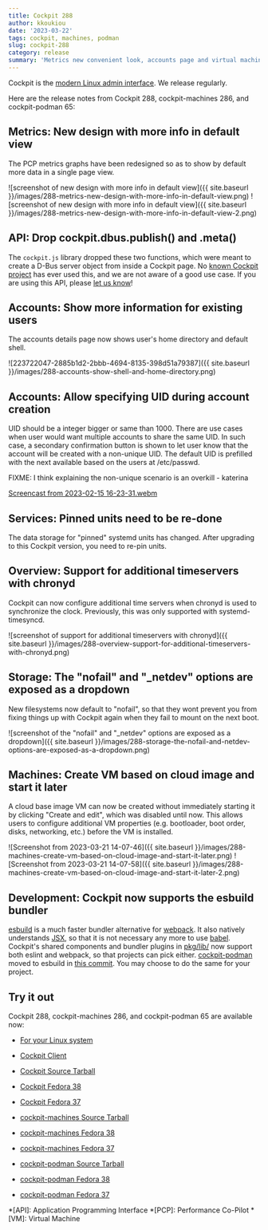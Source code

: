 ```yaml
---
title: Cockpit 288
author: kkoukiou
date: '2023-03-22'
tags: cockpit, machines, podman
slug: cockpit-288
category: release
summary: 'Metrics new convenient look, accounts page and virtual machines new features, services page speed ups, chronyd support when adding timeservers and addded support for esbuild bundler'
---
```


Cockpit is the [modern Linux admin interface](https://cockpit-project.org/).
We release regularly.

Here are the release notes from Cockpit 288, cockpit-machines 286, and cockpit-podman 65:


## Metrics: New design with more info in default view

The PCP metrics graphs have been redesigned so as to show by default more data in a single page view.

![screenshot of new design with more info in default view]({{ site.baseurl }}/images/288-metrics-new-design-with-more-info-in-default-view.png)
![screenshot of new design with more info in default view]({{ site.baseurl }}/images/288-metrics-new-design-with-more-info-in-default-view-2.png)

## API: Drop cockpit.dbus.publish() and .meta()

The `cockpit.js` library dropped these two functions, which were meant to create a D-Bus server object from inside a Cockpit page. No [known Cockpit project](https://cockpit-project.org/applications.html) has ever used this, and we are not aware of a good use case. If you are using this API, please [let us know](https://github.com/cockpit-project/cockpit/issues)!

## Accounts: Show more information for existing users

The accounts details page now shows user's home directory and default shell.

![223722047-2885b1d2-2bbb-4694-8135-398d51a79387]({{ site.baseurl }}/images/288-accounts-show-shell-and-home-directory.png)

## Accounts: Allow specifying UID during account creation

UID should be a integer bigger or same than 1000. There are use cases
when user would want multiple accounts to share the same UID. In such
case, a secondary confirmation button is shown to let user know that
the account will be created with a non-unique UID. The default UID is
prefilled with the next available based on the users at /etc/passwd.

FIXME: I think explaining the non-unique scenario is an overkill - katerina

[Screencast from 2023-02-15 16-23-31.webm](https://user-images.githubusercontent.com/42733240/219077484-a985e0d9-a4cf-495c-a668-cc853d4670fd.webm)

## Services: Pinned units need to be re-done

The data storage for "pinned" systemd units has changed. After upgrading to this Cockpit version, you need to re-pin units.

## Overview: Support for additional timeservers with chronyd

Cockpit can now configure additional time servers when chronyd is used to synchronize the clock. Previously, this was only supported with systemd-timesyncd.

![screenshot of support for additional timeservers with chronyd]({{ site.baseurl }}/images/288-overview-support-for-additional-timeservers-with-chronyd.png)

## Storage: The "nofail" and "_netdev" options are exposed as a dropdown

New filesystems now default to "nofail", so that they wont prevent you from fixing things up with Cockpit again when they fail to mount on the next boot.

![screenshot of the "nofail" and "_netdev" options are exposed as a dropdown]({{ site.baseurl }}/images/288-storage-the-nofail-and-netdev-options-are-exposed-as-a-dropdown.png)

## Machines: Create VM based on cloud image and start it later

A cloud base image VM can now be created without immediately starting it by clicking "Create and edit", which was disabled until now. This allows users to configure additional VM properties (e.g. bootloader, boot order, disks, networking, etc.) before the VM is installed.

![Screenshot from 2023-03-21 14-07-46]({{ site.baseurl }}/images/288-machines-create-vm-based-on-cloud-image-and-start-it-later.png)
![Screenshot from 2023-03-21 14-07-58]({{ site.baseurl }}/images/288-machines-create-vm-based-on-cloud-image-and-start-it-later-2.png)

## Development: Cockpit now supports the esbuild bundler

[esbuild](https://esbuild.github.io/) is a much faster bundler alternative for [webpack](https://webpack.js.org/). It also  natively understands [JSX](https://reactjs.org/docs/introducing-jsx.html), so that it is not necessary any more to use [babel](https://babeljs.io/). Cockpit's shared components and bundler plugins in [pkg/lib/](https://github.com/cockpit-project/cockpit/tree/main/pkg/lib) now support both eslint and webpack, so that projects can pick either. [cockpit-podman](https://github.com/cockpit-project/cockpit-podman) moved to esbuild in [this commit](https://github.com/cockpit-project/cockpit-podman/commit/d48f58297f66d2f6390aa85b54883d9be980850b). You may choose to do the same for your project.


## Try it out

Cockpit 288, cockpit-machines 286, and cockpit-podman 65 are available now:

* [For your Linux system](https://cockpit-project.org/running.html)
* [Cockpit Client](https://flathub.org/apps/details/org.cockpit_project.CockpitClient)

* [Cockpit Source Tarball](https://github.com/cockpit-project/cockpit/releases/tag/288)
* [Cockpit Fedora 38](https://bodhi.fedoraproject.org/updates/?releases=F38&packages=cockpit)
* [Cockpit Fedora 37](https://bodhi.fedoraproject.org/updates/?releases=F37&packages=cockpit)
* [cockpit-machines Source Tarball](https://github.com/cockpit-project/cockpit-machines/releases/tag/286)
* [cockpit-machines Fedora 38](https://bodhi.fedoraproject.org/updates/?releases=F38&packages=cockpit-machines)
* [cockpit-machines Fedora 37](https://bodhi.fedoraproject.org/updates/?releases=F37&packages=cockpit-machines)
* [cockpit-podman Source Tarball](https://github.com/cockpit-project/cockpit-podman/releases/tag/65)
* [cockpit-podman Fedora 38](https://bodhi.fedoraproject.org/updates/?releases=F38&packages=cockpit-podman)
* [cockpit-podman Fedora 37](https://bodhi.fedoraproject.org/updates/?releases=F37&packages=cockpit-podman)

*[API]: Application Programming Interface
*[PCP]: Performance Co-Pilot
*[VM]: Virtual Machine
